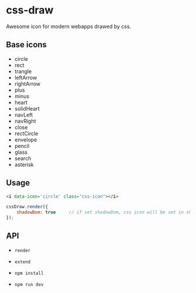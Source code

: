 # css-draw

Awesome icon for modern webapps drawed by css.

## Base icons

* circle
* rect
* trangle
* leftArrow
* rightArrow
* plus
* minus
* heart
* solidHeart
* navLeft
* navRight
* close
* rectCircle
* envelope
* pencil
* glass
* search
* asterisk

## Usage

```html
<i data-icon='circle' class="css-icon"></i>
```

```js
cssDraw.render({
	shadowDom: true 	// if set shadowDom, css icon will be set in shadow dom.
});
```

## API

* `render`
* `extend`


* `npm install`
* `npm run dev`